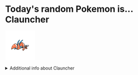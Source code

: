 # Today's random Pokemon is... Clauncher

![Clauncher shiny sprite](https://raw.githubusercontent.com/PokeAPI/sprites/master/sprites/pokemon/shiny/692.png)

<details>
<summary>Additional info about Clauncher</summary>

| srpite type | image |
|------|------|
| back_default | ![Clauncher back_default sprite](https://raw.githubusercontent.com/PokeAPI/sprites/master/sprites/pokemon/back/692.png) |
| back_shiny | ![Clauncher back_shiny sprite](https://raw.githubusercontent.com/PokeAPI/sprites/master/sprites/pokemon/back/shiny/692.png) |
| front_default | ![Clauncher front_default sprite](https://raw.githubusercontent.com/PokeAPI/sprites/master/sprites/pokemon/692.png) | </details>